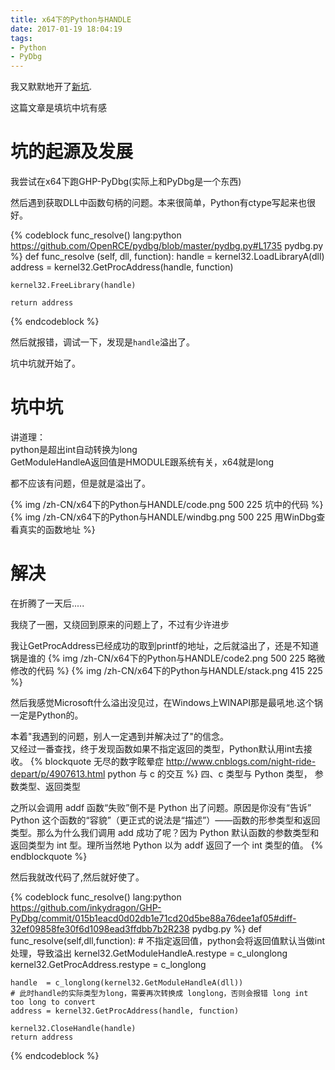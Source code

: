 ```yaml
---
title: x64下的Python与HANDLE
date: 2017-01-19 18:04:19
tags:
- Python
- PyDbg
---
```

我又默默地开了[新坑](https://github.com/inkydragon/GHP-PyDbg).

这篇文章是填坑中坑有感

# 坑的起源及发展
我尝试在x64下跑GHP-PyDbg(实际上和PyDbg是一个东西)

然后遇到获取DLL中函数句柄的问题。本来很简单，Python有ctype写起来也很好。

{% codeblock func_resolve() lang:python https://github.com/OpenRCE/pydbg/blob/master/pydbg.py#L1735 pydbg.py %}
def func_resolve (self, dll, function):
    handle  = kernel32.LoadLibraryA(dll)
    address = kernel32.GetProcAddress(handle, function)

    kernel32.FreeLibrary(handle)

    return address
{% endcodeblock %}

然后就报错，调试一下，发现是`handle`溢出了。

坑中坑就开始了。

<!--more-->
# 坑中坑
讲道理：    
python是超出int自动转换为long   
GetModuleHandleA返回值是HMODULE跟系统有关，x64就是long

都不应该有问题，但是就是溢出了。

{% img  /zh-CN/x64下的Python与HANDLE/code.png 500 225 坑中的代码 %}
{% img  /zh-CN/x64下的Python与HANDLE/windbg.png 500 225 用WinDbg查看真实的函数地址 %}

# 解决


在折腾了一天后.....

我绕了一圈，又绕回到原来的问题上了，不过有少许进步

我让GetProcAddress已经成功的取到printf的地址，之后就溢出了，还是不知道锅是谁的
{% img  /zh-CN/x64下的Python与HANDLE/code2.png 500 225 略微修改的代码 %}
{% img  /zh-CN/x64下的Python与HANDLE/stack.png 415 225 %}

然后我感觉Microsoft什么溢出没见过，在Windows上WINAPI那是最吼地.这个锅一定是Python的。

本着"我遇到的问题，别人一定遇到并解决过了"的信念。  
又经过一番查找，终于发现函数如果不指定返回的类型，Python默认用int去接收。
{% blockquote 无尽的数字眩晕症 http://www.cnblogs.com/night-ride-depart/p/4907613.html python 与 c 的交互 %}
四、c 类型与 Python 类型， 参数类型、返回类型

之所以会调用 addf 函数“失败”倒不是 Python 出了问题。原因是你没有“告诉” Python 这个函数的“容貌”（更正式的说法是“描述”）——函数的形参类型和返回类型。那么为什么我们调用 add 成功了呢？因为 Python 默认函数的参数类型和返回类型为 int 型。理所当然地 Python 以为 addf 返回了一个 int 类型的值。
{% endblockquote %}

然后我就改代码了,然后就好使了。

{% codeblock func_resolve() lang:python https://github.com/inkydragon/GHP-PyDbg/commit/015b1eacd0d02db1e71cd20d5be88a76dee1af05#diff-32ef09858fe30f6d1098ead3ffdbb7b2R238 pydbg.py %}
def func_resolve(self,dll,function):
    # 不指定返回值，python会将返回值默认当做int处理，导致溢出
    kernel32.GetModuleHandleA.restype = c_ulonglong
    kernel32.GetProcAddress.restype = c_longlong

    handle  = c_longlong(kernel32.GetModuleHandleA(dll))
    # 此时handle的实际类型为long，需要再次转换成 longlong，否则会报错 long int too long to convert
    address = kernel32.GetProcAddress(handle, function)

    kernel32.CloseHandle(handle)
    return address
{% endcodeblock %}
